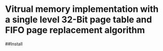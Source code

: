 # Vitrual memory implementation with a single level 32-Bit page table and FIFO page replacement algorithm

##Install
